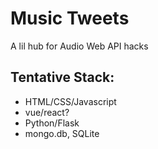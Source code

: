 # Music Tweets
A lil hub for Audio Web API hacks 

## Tentative Stack:
* HTML/CSS/Javascript
* vue/react?
* Python/Flask 
* mongo.db, SQLite
